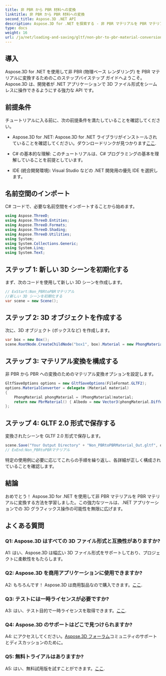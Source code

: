 ```yaml
---
title: 非 PBR から PBR 材料への変換
linktitle: 非 PBR から PBR 材料への変換
second_title: Aspose.3D .NET API
description: Aspose.3D for .NET を探索する - 非 PBR マテリアルを PBR マテリアルに簡単に変換します。包括的なチュートリアルと強力な API。
type: docs
weight: 16
url: /ja/net/loading-and-saving/gltf/non-pbr-to-pbr-material-conversion/
---
```

## 導入

Aspose.3D for .NET を使用して非 PBR (物理ベース レンダリング) を PBR マテリアルに変換するためのこのステップバイステップ ガイドへようこそ。 Aspose.3D は、開発者が .NET アプリケーションで 3D ファイル形式をシームレスに操作できるようにする強力な API です。

## 前提条件

チュートリアルに入る前に、次の前提条件を満たしていることを確認してください。

-  Aspose.3D for .NET: Aspose.3D for .NET ライブラリがインストールされていることを確認してください。ダウンロードリンクが見つかります[ここ](https://releases.aspose.com/3d/net/).

- C# の基本的な理解: このチュートリアルは、C# プログラミングの基本を理解していることを前提としています。

- IDE (統合開発環境): Visual Studio などの .NET 開発用の優先 IDE を選択します。

## 名前空間のインポート

C# コードで、必要な名前空間をインポートすることから始めます。

```csharp
using Aspose.ThreeD;
using Aspose.ThreeD.Entities;
using Aspose.ThreeD.Formats;
using Aspose.ThreeD.Shading;
using Aspose.ThreeD.Utilities;
using System;
using System.Collections.Generic;
using System.Linq;
using System.Text;
```

## ステップ 1: 新しい 3D シーンを初期化する

まず、次のコードを使用して新しい 3D シーンを作成します。

```csharp
// ExStart:Non_PBRtoPBRマテリアル
//新しい 3D シーンを初期化する
var scene = new Scene();
```

## ステップ 2: 3D オブジェクトを作成する

次に、3D オブジェクト (ボックスなど) を作成します。

```csharp
var box = new Box();
scene.RootNode.CreateChildNode("box1", box).Material = new PhongMaterial() { DiffuseColor = new Vector3(1, 0, 1) };
```

## ステップ 3: マテリアル変換を構成する

非 PBR から PBR への変換のためのマテリアル変換オプションを設定します。

```csharp
GltfSaveOptions options = new GltfSaveOptions(FileFormat.GLTF2);
options.MaterialConverter = delegate (Material material)
{
    PhongMaterial phongMaterial = (PhongMaterial)material;
    return new PbrMaterial() { Albedo = new Vector3(phongMaterial.DiffuseColor.x, phongMaterial.DiffuseColor.y, phongMaterial.DiffuseColor.z) };
};
```

## ステップ 4: GLTF 2.0 形式で保存する

変換されたシーンを GLTF 2.0 形式で保存します。

```csharp
scene.Save("Your Output Directory" + "Non_PBRtoPBRMaterial_Out.gltf", options);
// ExEnd:Non_PBRtoPBRマテリアル
```

特定の使用例に必要に応じてこれらの手順を繰り返し、各詳細が正しく構成されていることを確認します。

## 結論

おめでとう！ Aspose.3D for .NET を使用して非 PBR マテリアルを PBR マテリアルに変換する方法を学習しました。この強力なツールは、.NET アプリケーションでの 3D グラフィックス操作の可能性を無限に広げます。

## よくある質問

### Q1: Aspose.3D はすべての 3D ファイル形式と互換性がありますか?

A1: はい、Aspose.3D は幅広い 3D ファイル形式をサポートしており、プロジェクトに柔軟性をもたらします。

### Q2: Aspose.3D を商用アプリケーションに使用できますか?

 A2: もちろんです！ Aspose.3D は商用製品なので購入できます。[ここ](https://purchase.aspose.com/buy).

### Q3: テストには一時ライセンスが必要ですか?

 A3: はい、テスト目的で一時ライセンスを取得できます。[ここ](https://purchase.aspose.com/temporary-license/).

### Q4: Aspose.3D のサポートはどこで見つけられますか?

 A4: にアクセスしてください。[Aspose.3D フォーラム](https://forum.aspose.com/c/3d/18)コミュニティのサポートとディスカッションのために。

### Q5: 無料トライアルはありますか?

 A5: はい、無料試用版を試すことができます。[ここ](https://releases.aspose.com/).